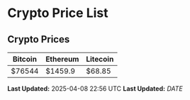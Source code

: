 # Crypto Price List

## Crypto Prices
| Bitcoin | Ethereum | Litecoin |
| ------- | -------- | -------- |
| $76544 | $1459.9 | $68.85 |
**Last Updated:** 2025-04-08 22:56 UTC
**Last Updated:** $DATE$
